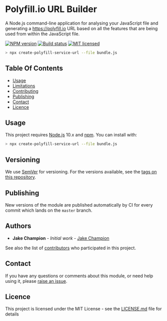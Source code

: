 # Polyfill.io URL Builder

A Node.js command-line application for analysing your JavaScript file and generating a https://polyfill.io URL based on all the features that are being used from within the JavaScript file.

[![NPM version](https://img.shields.io/npm/v/create-polyfill-service-url.svg)](https://www.npmjs.com/package/create-polyfill-service-url)
[![Build status](https://img.shields.io/circleci/build/gh/JakeChampion/polyfill-service-url-builder.svg)](https://circleci.com/gh/JakeChampion/polyfill-service-url-builder)
[![MIT licensed](https://img.shields.io/badge/license-MIT-blue.svg)](LICENSE.md)

```bash
> npx create-polyfill-service-url --file bundle.js
```


## Table Of Contents

  - [Usage](#usage)
  - [Limitations](#limitations)
  - [Contributing](#contributing)
  - [Publishing](#publishing)
  - [Contact](#contact)
  - [Licence](#licence)


## Usage

This project requires [Node.js] 10.x and [npm]. You can install with:

```bash
> npx create-polyfill-service-url --file bundle.js
```

## Versioning

We use [SemVer](http://semver.org/) for versioning. For the versions available, see the [tags on this repository](https://github.com/your/project/tags). 

## Publishing

New versions of the module are published automatically by CI for every commit which lands on the `master` branch.

## Authors

* **Jake Champion** - *Initial work* - [Jake Champion](https://github.com/JakeChampion)

See also the list of [contributors](https://github.com/your/project/contributors) who participated in this project.

## Contact

If you have any questions or comments about this module, or need help using it, please [raise an issue][issues].


## Licence

This project is licensed under the MIT License - see the [LICENSE.md](LICENSE.md) file for details


[issues]: https://github.com/JakeChampion/polyfill-service-url-builder/issues
[node.js]: https://nodejs.org/
[npm]: https://www.npmjs.com/
